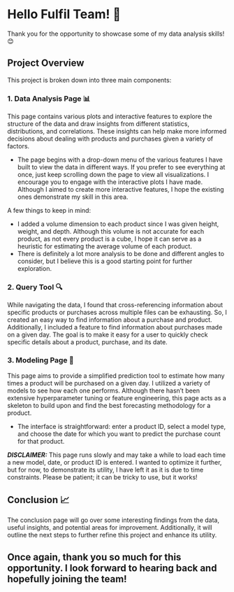 # Hello Fulfil Team! 👋

Thank you for the opportunity to showcase some of my data analysis skills! 😊

## Project Overview

This project is broken down into three main components:

### 1. Data Analysis Page 📊

This page contains various plots and interactive features to explore the structure of the data and draw insights from different statistics, distributions, and correlations. These insights can help make more informed decisions about dealing with products and purchases given a variety of factors.

- The page begins with a drop-down menu of the various features I have built to view the data in different ways. If you prefer to see everything at once, just keep scrolling down the page to view all visualizations. I encourage you to engage with the interactive plots I have made. Although I aimed to create more interactive features, I hope the existing ones demonstrate my skill in this area.

A few things to keep in mind:
- I added a volume dimension to each product since I was given height, weight, and depth. Although this volume is not accurate for each product, as not every product is a cube, I hope it can serve as a heuristic for estimating the average volume of each product.
- There is definitely a lot more analysis to be done and different angles to consider, but I believe this is a good starting point for further exploration.

### 2. Query Tool 🔍

While navigating the data, I found that cross-referencing information about specific products or purchases across multiple files can be exhausting. So, I created an easy way to find information about a purchase and product. Additionally, I included a feature to find information about purchases made on a given day. The goal is to make it easy for a user to quickly check specific details about a product, purchase, and its date.

### 3. Modeling Page 🤖

This page aims to provide a simplified prediction tool to estimate how many times a product will be purchased on a given day. I utilized a variety of models to see how each one performs. Although there hasn’t been extensive hyperparameter tuning or feature engineering, this page acts as a skeleton to build upon and find the best forecasting methodology for a product.

- The interface is straightforward: enter a product ID, select a model type, and choose the date for which you want to predict the purchase count for that product.

***DISCLAIMER:*** This page runs slowly and may take a while to load each time a new model, date, or product ID is entered. I wanted to optimize it further, but for now, to demonstrate its utility, I have left it as it is due to time constraints. Please be patient; it can be tricky to use, but it works! 

## Conclusion 📈

The conclusion page will go over some interesting findings from the data, useful insights, and potential areas for improvement. Additionally, it will outline the next steps to further refine this project and enhance its utility.

## Once again, thank you so much for this opportunity. I look forward to hearing back and hopefully joining the team!
